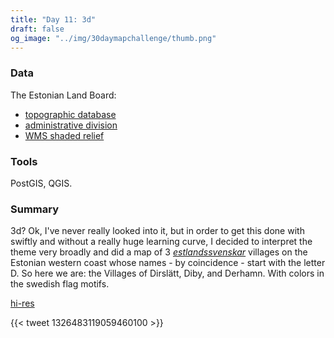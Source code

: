 ```yaml
---
title: "Day 11: 3d"
draft: false
og_image: "../img/30daymapchallenge/thumb.png"
---
```

### Data
The Estonian Land Board:
- [topographic database](https://geoportaal.maaamet.ee/eng/Spatial-Data/Estonian-Topographic-Database-p305.html)
- [administrative division](https://geoportaal.maaamet.ee/eng/Spatial-Data/Administrative-and-Settlement-Division-p312.html)
- [WMS shaded relief](https://geoportaal.maaamet.ee/eng/Services/Public-WMS-Service-p346.html)

### Tools
PostGIS, QGIS.

### Summary
3d? Ok, I've never really looked into it, but in order to get this done with
swiftly and without a really huge learning curve, I decided to interpret the
theme very broadly and did a map of 3 [_estlandssvenskar_](https://en.wikipedia.org/wiki/Estonian_Swedes)
villages on the Estonian western coast whose names - by coincidence - start with
the letter D. So here we are: the Villages of Dirslätt, Diby, and Derhamn.
With colors in the swedish flag motifs.

[hi-res](https://tkardi.ee/writeup/img/30daymapchallenge/day-11-3d.png)

{{< tweet 1326483119059460100 >}}
